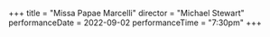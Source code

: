 +++
title = "Missa Papae Marcelli"
director = "Michael Stewart"
performanceDate = 2022-09-02
performanceTime = "7:30pm"
+++


